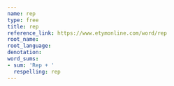 ```yaml
---
name: rep
type: free
title: rep
reference_link: https://www.etymonline.com/word/rep
root_name: 
root_language: 
denotation: 
word_sums:
- sum: 'Rep + '
  respelling: rep
---
```

